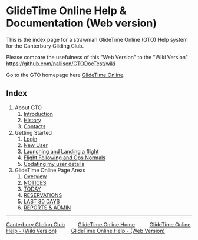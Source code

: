 # GlideTime Online Help & Documentation (Web version)

This is the index page for a strawman GlideTime Online (GTO) Help system for the Canterbury Gliding Club.

Please compare the usefulness of this "Web Version" to the "Wiki Version" <https://github.com/nallison/GTODocTest/wiki>

Go to the GTO homepage here [GlideTime Online](https://canterburyglidingclub.nz/gto "The new and best way to record CGC time logs").

## Index

1. About GTO
    1. [Introduction](./Introduction.md)
    1. [History](./History.md)
    1. [Contacts](./Contacts.md)
1. Getting Started
    1. [Login](./Login.md)
    1. [New User](./New_user.md)
    1. [Launching and Landing a flight](./New_flight.md)
    1. [Flight Following and Ops Normals](./Flight_following.md)
    1. [Updating my user details](./User_details.md)
1. GlideTime Online Page Areas
    1. [Overview](./Overview.md)
    1. [NOTICES](./Notices.md)
    1. [TODAY](./Today.md)
    1. [RESERVATIONS](./Reservations.md)
    1. [LAST 30 DAYS](./Last_30_days.md)
    1. [REPORTS & ADMIN](./Reports_admin.md)

___
[Canterbury Gliding Club](https://canterburyglidingclub.nz/) &nbsp;&nbsp;&nbsp;&nbsp;&nbsp;&nbsp;&nbsp;&nbsp;[GlideTime Online Home](https://canterburyglidingclub.nz/gto) &nbsp;&nbsp;&nbsp;&nbsp;&nbsp;&nbsp;&nbsp;&nbsp; [GlideTime Online Help - (Wiki Version)](https://github.com/nallison/GTODocTest/wiki) &nbsp;&nbsp;&nbsp;&nbsp;&nbsp;&nbsp;&nbsp;&nbsp; [GlideTime Online Help - (Web Version)](https://nallison.github.io/GTODocTest/)
